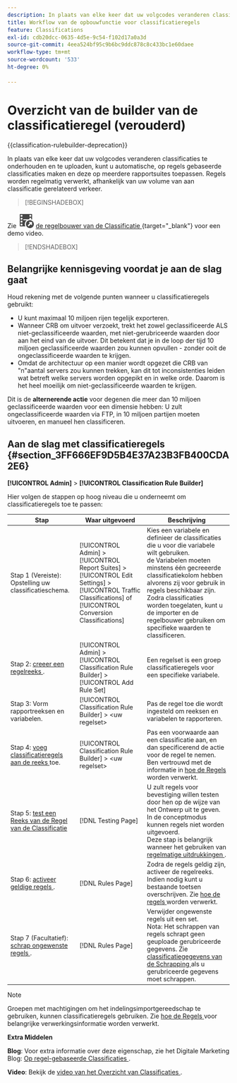 ```yaml
---
description: In plaats van elke keer dat uw volgcodes veranderen classificaties te onderhouden en te uploaden, kunt u automatische, op regels gebaseerde classificaties maken en deze op meerdere rapportsuites toepassen. Regels worden regelmatig verwerkt, afhankelijk van uw volume van aan classificatie gerelateerd verkeer.
title: Workflow van de opbouwfunctie voor classificatieregels
feature: Classifications
exl-id: cdb20dcc-0635-4d5e-9c54-f102d17a0a3d
source-git-commit: 4eea524bf95c9b6bc9ddc878c8c433bc1e60daee
workflow-type: tm+mt
source-wordcount: '533'
ht-degree: 0%

---
```


# Overzicht van de builder van de classificatieregel (verouderd)

{{classification-rulebuilder-deprecation}}

In plaats van elke keer dat uw volgcodes veranderen classificaties te onderhouden en te uploaden, kunt u automatische, op regels gebaseerde classificaties maken en deze op meerdere rapportsuites toepassen. Regels worden regelmatig verwerkt, afhankelijk van uw volume van aan classificatie gerelateerd verkeer.

>[!BEGINSHADEBOX]

Zie ![ VideoCheckedOut ](/help/assets/icons/VideoCheckedOut.svg) [ de regelbouwer van de Classificatie ](https://video.tv.adobe.com/v/25884?quality=12&learn=on){target="_blank"} voor een demo video.

>[!ENDSHADEBOX]

## Belangrijke kennisgeving voordat je aan de slag gaat

Houd rekening met de volgende punten wanneer u classificatieregels gebruikt:

* U kunt maximaal 10 miljoen rijen tegelijk exporteren.
* Wanneer CRB om uitvoer verzoekt, trekt het zowel geclassificeerde ALS niet-geclassificeerde waarden, met niet-gerubriceerde waarden door aan het eind van de uitvoer. Dit betekent dat je in de loop der tijd 10 miljoen geclassificeerde waarden zou kunnen opvullen - zonder ooit de ongeclassificeerde waarden te krijgen.
* Omdat de architectuur op een manier wordt opgezet die CRB van &quot;n&quot;aantal servers zou kunnen trekken, kan dit tot inconsistenties leiden wat betreft welke servers worden opgepikt en in welke orde. Daarom is het heel moeilijk om niet-geclassificeerde waarden te krijgen.

Dit is de **alternerende actie** voor degenen die meer dan 10 miljoen geclassificeerde waarden voor een dimensie hebben: U zult ongeclassificeerde waarden via FTP, in 10 miljoen partijen moeten uitvoeren, en manueel hen classificeren.

## Aan de slag met classificatieregels {#section_3FF666EF9D5B4E37A23B3FB400CDA2E6}

**[!UICONTROL Admin]** > **[!UICONTROL Classification Rule Builder]**

Hier volgen de stappen op hoog niveau die u onderneemt om classificatieregels toe te passen:

| Stap | Waar uitgevoerd | Beschrijving |
|--- |--- |--- |
| Stap 1 (Vereiste): Opstelling uw classificatieschema. | [!UICONTROL Admin] > [!UICONTROL Report Suites] > [!UICONTROL Edit Settings] > [!UICONTROL Traffic Classifications] of [!UICONTROL Conversion Classifications] | Kies een variabele en definieer de classificaties die u voor die variabele wilt gebruiken. <br> de Variabelen moeten minstens één gecreeerde classificatiekolom hebben alvorens zij voor gebruik in regels beschikbaar zijn.<br> Zodra classificaties worden toegelaten, kunt u de importer en de regelbouwer gebruiken om specifieke waarden te classificeren. |
| Stap 2: [ creeer een regelreeks ](classification-rule-set.md). | [!UICONTROL Admin] > [!UICONTROL Classification Rule Builder] > [!UICONTROL Add Rule Set] | Een regelset is een groep classificatieregels voor een specifieke variabele. |
| Stap 3: Vorm rapportreeksen en variabelen. | [!UICONTROL Classification Rule Builder] > &lt;uw regelset> | Pas de regel toe die wordt ingesteld om reeksen en variabelen te rapporteren. |
| Stap 4: [ voeg classificatieregels aan de reeks ](classification-quickstart-rules.md) toe. | [!UICONTROL Classification Rule Builder] > &lt;uw regelset> | Pas een voorwaarde aan een classificatie aan, en dan specificerend de actie voor de regel te nemen.  Ben vertrouwd met de informatie in [ hoe de Regels ](classification-quickstart-rules.md) worden verwerkt. |
| Stap 5: [ test een Reeks van de Regel van de Classificatie ](classification-quickstart-rules.md) | [!DNL Testing Page] | U zult regels voor bevestiging willen testen door hen op de wijze van het Ontwerp uit te geven. In de conceptmodus kunnen regels niet worden uitgevoerd.<br> Deze stap is belangrijk wanneer het gebruiken van [ regelmatige uitdrukkingen ](classification-quickstart-rules.md). |
| Stap 6: [ activeer geldige regels ](classification-rule-definitions.md). | [!DNL Rules Page] | Zodra de regels geldig zijn, activeer de regelreeks.  Indien nodig kunt u bestaande toetsen overschrijven. Zie [ hoe de regels ](classification-quickstart-rules.md) worden verwerkt. |
| Stap 7 (Facultatief): [ schrap ongewenste regels ](classification-rule-definitions.md). | [!DNL Rules Page] | Verwijder ongewenste regels uit een set.<br> Nota: Het schrappen van regels schrapt geen geuploade gerubriceerde gegevens. Zie [ classificatiegegevens van de Schrapping ](/help/components/classifications/importer/t-delete-classification-data.md) als u gerubriceerde gegevens moet schrappen. |

>[!NOTE]
>
>Groepen met machtigingen om het indelingsimportgereedschap te gebruiken, kunnen classificatieregels gebruiken. Zie [ hoe de Regels ](classification-quickstart-rules.md) voor belangrijke verwerkingsinformatie worden verwerkt.

**Extra Middelen**

**Blog**: Voor extra informatie over deze eigenschap, zie het Digitale Marketing Blog: [ Op regel-gebaseerde Classificaties ](https://theblog.adobe.com/rule-based-classifications-part-1-making-classifications-easier/).

**Video**: Bekijk de [ video van het Overzicht van Classificaties ](https://experienceleague.adobe.com/docs/analytics-learn/tutorials/components/classifications/overview-of-classifications.html).
